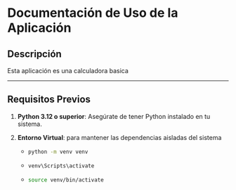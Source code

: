 # Documentación de Uso de la Aplicación

## Descripción
Esta aplicación es una calculadora basica

---

## Requisitos Previos
1. **Python 3.12 o superior**: Asegúrate de tener Python instalado en tu sistema.
2. **Entorno Virtual**: para mantener las dependencias aisladas del sistema

   - ```bash
     python -m venv venv
     ```
   - ```bash
     venv\Scripts\activate
     ```
   - ```bash
     source venv/bin/activate
     ```